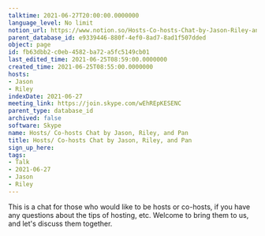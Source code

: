 ```yaml
---
talktime: 2021-06-27T20:00:00.0000000
language_level: No limit
notion_url: https://www.notion.so/Hosts-Co-hosts-Chat-by-Jason-Riley-and-Pan-fb63dbb2c0eb4582ba72a5fc5149cb01
parent_database_id: e9339446-880f-4ef0-8ad7-8ad1f507dded
object: page
id: fb63dbb2-c0eb-4582-ba72-a5fc5149cb01
last_edited_time: 2021-06-25T08:59:00.0000000
created_time: 2021-06-25T08:55:00.0000000
hosts:
- Jason
- Riley
indexDate: 2021-06-27
meeting_link: https://join.skype.com/wEhREpKESENC
parent_type: database_id
archived: false
software: Skype
name: Hosts/ Co-hosts Chat by Jason, Riley, and Pan
title: Hosts/ Co-hosts Chat by Jason, Riley, and Pan
sign_up_here: 
tags:
- Talk
- 2021-06-27
- Jason
- Riley
---
```


This is a chat for those who would like to be hosts or co-hosts, if you have any questions about the tips of hosting, etc. Welcome to bring them to us, and let's discuss them together.

